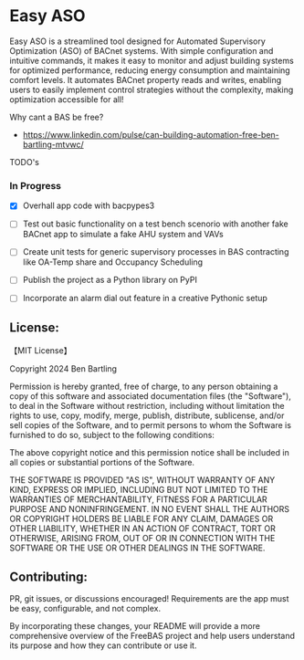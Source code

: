 # Easy ASO

Easy ASO is a streamlined tool designed for Automated Supervisory Optimization (ASO) of BACnet systems. With simple configuration and intuitive commands, it makes it easy to monitor and adjust building systems for optimized performance, reducing energy consumption and maintaining comfort levels. 
It automates BACnet property reads and writes, enabling users to easily implement control strategies without the complexity, making optimization accessible for all!

Why cant a BAS be free?

* https://www.linkedin.com/pulse/can-building-automation-free-ben-bartling-mtvwc/

TODO's

### In Progress
 - [X] Overhall app code with bacpypes3
 - [ ] Test out basic functionality on a test bench scenorio with another fake BACnet app to simulate a fake AHU system and VAVs
 - [ ] Create unit tests for generic supervisory processes in BAS contracting like OA-Temp share and Occupancy Scheduling
 - [ ] Publish the project as a Python library on PyPI
 - [ ] Incorporate an alarm dial out feature in a creative Pythonic setup


## License:
【MIT License】

Copyright 2024 Ben Bartling

Permission is hereby granted, free of charge, to any person obtaining a copy of this software and associated documentation files (the "Software"), to deal in the Software without restriction, including without limitation the rights to use, copy, modify, merge, publish, distribute, sublicense, and/or sell copies of the Software, and to permit persons to whom the Software is furnished to do so, subject to the following conditions:

The above copyright notice and this permission notice shall be included in all copies or substantial portions of the Software.

THE SOFTWARE IS PROVIDED "AS IS", WITHOUT WARRANTY OF ANY KIND, EXPRESS OR IMPLIED, INCLUDING BUT NOT LIMITED TO THE WARRANTIES OF MERCHANTABILITY, FITNESS FOR A PARTICULAR PURPOSE AND NONINFRINGEMENT. IN NO EVENT SHALL THE AUTHORS OR COPYRIGHT HOLDERS BE LIABLE FOR ANY CLAIM, DAMAGES OR OTHER LIABILITY, WHETHER IN AN ACTION OF CONTRACT, TORT OR OTHERWISE, ARISING FROM, OUT OF OR IN CONNECTION WITH THE SOFTWARE OR THE USE OR OTHER DEALINGS IN THE SOFTWARE.

## Contributing:

PR, git issues, or discussions encouraged! Requirements are the app must be easy, configurable, and not complex.

By incorporating these changes, your README will provide a more comprehensive overview of the FreeBAS project and help users understand its purpose and how they can contribute or use it.

      
